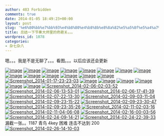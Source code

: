 ```yaml
---
author: 403 Forbidden
comments: true
date: 2014-01-05 18:49:23+00:00
layout: post
slug: '%e6%80%bb%e7%bb%93%e4%b8%80%e4%b8%8b%e8%8a%82%e5%a5%8f%e5%a4%a7%e5%b8%88%e9%87%8c%e7%9a%84%e5%a5%87%e8%91%a9%e5%85%b3%e3%80%82%e3%80%82%e3%80%82'
title: 总结一下节奏大师里的奇葩关。。。
wordpress_id: 1078
categories:
- 杂七杂八
---
```

嗯。。。我是不是无聊了。。。看图。。。以后应该还会更新

[![image](/uploads/2014/01/Screenshot_2014-01-05-00-11-08.png)](/uploads/2014/01/Screenshot_2014-01-05-00-11-08.png)
[![image](/uploads/2014/01/Screenshot_2014-01-05-00-31-49.png)](/uploads/2014/01/Screenshot_2014-01-05-00-31-49.png)
[![image](/uploads/2014/01/Screenshot_2014-01-06-01-53-22.png)](/uploads/2014/01/Screenshot_2014-01-06-01-53-22.png)
[![image](/uploads/2014/01/Screenshot_2014-01-06-02-23-42.png)](/uploads/2014/01/Screenshot_2014-01-06-02-23-42.png)
[![image](/uploads/2014/01/wpid-Screenshot_2014-01-06-23-06-14.png)](/uploads/2014/01/wpid-Screenshot_2014-01-06-23-06-14.png)
[![image](/uploads/2014/01/wpid-Screenshot_2014-01-06-23-22-47.png)](/uploads/2014/01/wpid-Screenshot_2014-01-06-23-22-47.png)
[![image](/uploads/2014/01/wpid-Screenshot_2014-01-07-19-12-47.png)](/uploads/2014/01/wpid-Screenshot_2014-01-07-19-12-47.png)
[![image](/uploads/2014/01/wpid-Screenshot_2014-01-07-22-32-29.png)](/uploads/2014/01/wpid-Screenshot_2014-01-07-22-32-29.png)
[![image](/uploads/2014/01/wpid-Screenshot_2014-01-08-16-57-48.png)](/uploads/2014/01/wpid-Screenshot_2014-01-08-16-57-48.png)
[![image](/uploads/2014/01/wpid-Screenshot_2014-01-08-17-02-08.png)](/uploads/2014/01/wpid-Screenshot_2014-01-08-17-02-08.png)
[![image](/uploads/2014/01/wpid-Screenshot_2014-01-09-16-06-15.png)](/uploads/2014/01/wpid-Screenshot_2014-01-09-16-06-15.png)
[![image](/uploads/2014/01/wpid-Screenshot_2014-01-17-01-29-11.png)](/uploads/2014/01/wpid-Screenshot_2014-01-17-01-29-11.png)
[![image](/uploads/2014/01/wpid-Screenshot_2014-01-17-18-59-35.png)](/uploads/2014/01/wpid-Screenshot_2014-01-17-18-59-35.png)
[![image](/uploads/2014/01/wpid-Screenshot_2014-01-17-19-57-59.png)](/uploads/2014/01/wpid-Screenshot_2014-01-17-19-57-59.png)[![Screenshot_2014-01-17-23-23-03](/uploads/2014/01/Screenshot_2014-01-17-23-23-03.png)](/uploads/2014/01/Screenshot_2014-01-17-23-23-03.png)
[![image](/uploads/2014/01/wpid-Screenshot_2014-01-22-23-40-57.png)](/uploads/2014/01/wpid-Screenshot_2014-01-22-23-40-57.png)
[![image](/uploads/2014/01/wpid-Screenshot_2014-01-23-18-28-56.png)](/uploads/2014/01/wpid-Screenshot_2014-01-23-18-28-56.png)
[![image](/uploads/2014/01/wpid-Screenshot_2014-01-23-20-03-52.png)](/uploads/2014/01/wpid-Screenshot_2014-01-23-20-03-52.png)
[![image](/uploads/2014/02/wpid-Screenshot_2014-02-01-02-15-39.png)](/uploads/2014/02/wpid-Screenshot_2014-02-01-02-15-39.png)
[![image](/uploads/2014/02/wpid-Screenshot_2014-02-03-01-30-53.png)](/uploads/2014/02/wpid-Screenshot_2014-02-03-01-30-53.png)
[![image](/uploads/2014/02/wpid-Screenshot_2014-02-03-15-53-491.png)](/uploads/2014/02/wpid-Screenshot_2014-02-03-15-53-491.png)
[![Screenshot_2014-02-06-02-03-52](/uploads/2014/01/Screenshot_2014-02-06-02-03-52.png)](/uploads/2014/01/Screenshot_2014-02-06-02-03-52.png)
[![Screenshot_2014-02-06-13-53-01](/uploads/2014/01/Screenshot_2014-02-06-13-53-01.png)](/uploads/2014/01/Screenshot_2014-02-06-13-53-01.png)
[![Screenshot_2014-02-06-17-41-39](/uploads/2014/01/Screenshot_2014-02-06-17-41-39.png)](/uploads/2014/01/Screenshot_2014-02-06-17-41-39.png)
[![Screenshot_2014-02-07-22-13-30](/uploads/2014/01/Screenshot_2014-02-07-22-13-30.png)](/uploads/2014/01/Screenshot_2014-02-07-22-13-30.png)
[![Screenshot_2014-02-09-03-11-04](/uploads/2014/01/Screenshot_2014-02-09-03-11-04.png)](/uploads/2014/01/Screenshot_2014-02-09-03-11-04.png)
[![Screenshot_2014-02-09-23-15-22](/uploads/2014/01/Screenshot_2014-02-09-23-15-22.png)](/uploads/2014/01/Screenshot_2014-02-09-23-15-22.png)
[![Screenshot_2014-02-09-23-30-47](/uploads/2014/01/Screenshot_2014-02-09-23-30-47.png)](/uploads/2014/01/Screenshot_2014-02-09-23-30-47.png)
[![Screenshot_2014-02-09-23-35-26](/uploads/2014/01/Screenshot_2014-02-09-23-35-26.png)](/uploads/2014/01/Screenshot_2014-02-09-23-35-26.png)
[![Screenshot_2014-02-11-02-03-16](/uploads/2014/01/Screenshot_2014-02-11-02-03-16.png)](/uploads/2014/01/Screenshot_2014-02-11-02-03-16.png)
[![Screenshot_2014-02-11-04-06-08](/uploads/2014/01/Screenshot_2014-02-11-04-06-08.png)](/uploads/2014/01/Screenshot_2014-02-11-04-06-08.png)
[![Screenshot_2014-02-16-00-03-56](/uploads/2014/01/Screenshot_2014-02-16-00-03-56.png)](/uploads/2014/01/Screenshot_2014-02-16-00-03-56.png)
[![Screenshot_2014-02-24-09-14-21](/uploads/2014/01/Screenshot_2014-02-24-09-14-21.png)](/uploads/2014/01/Screenshot_2014-02-24-09-14-21.png)
[![Screenshot_2014-02-24-22-39-33](/uploads/2014/01/Screenshot_2014-02-24-22-39-33.png)](/uploads/2014/01/Screenshot_2014-02-24-22-39-33.png)
漏截一张。。1187 青鸟 4key 困难 连击不达到 200
[![Screenshot_2014-02-26-14-10-03](/uploads/2014/01/Screenshot_2014-02-26-14-10-03.png)](/uploads/2014/01/Screenshot_2014-02-26-14-10-03.png)
